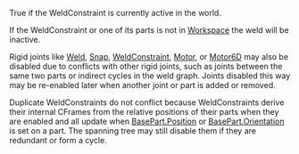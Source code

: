 True if the WeldConstraint is currently active in the world.

If the WeldConstraint or one of its parts is not in [Workspace](https://create.roblox.com/docs/reference/engine/classes/Workspace) the weld
will be inactive.

Rigid joints like [Weld](https://create.roblox.com/docs/reference/engine/classes/Weld), [Snap](https://create.roblox.com/docs/reference/engine/classes/Snap), [WeldConstraint](https://create.roblox.com/docs/reference/engine/classes/WeldConstraint), [Motor](https://create.roblox.com/docs/reference/engine/classes/Motor), or [Motor6D](https://create.roblox.com/docs/reference/engine/classes/Motor6D)
may also be disabled due to conflicts with other rigid joints, such as
joints between the same two parts or indirect cycles in the weld graph.
Joints disabled this way may be re-enabled later when another joint or
part is added or removed.

Duplicate WeldConstraints do not conflict because WeldConstraints derive
their internal CFrames from the relative positions of their parts when
they are enabled and all update when [BasePart.Position](https://create.roblox.com/docs/reference/engine/classes/BasePart#Position) or
[BasePart.Orientation](https://create.roblox.com/docs/reference/engine/classes/BasePart#Orientation) is set on a part. The spanning tree may still
disable them if they are redundant or form a cycle.